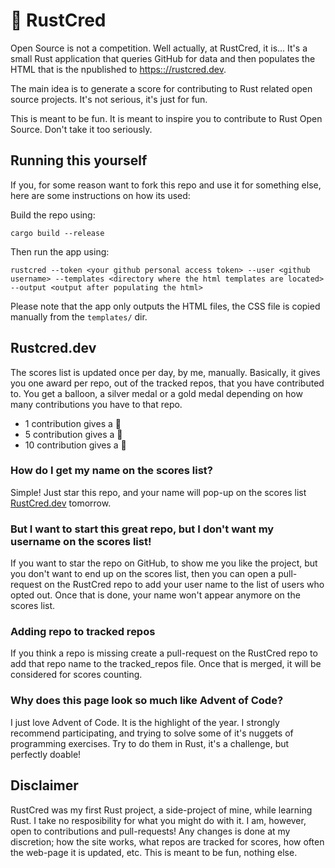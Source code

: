 # 🦀 RustCred
Open Source is not a competition. Well actually, at RustCred, it is...
It's a small Rust application that queries GitHub for data and then populates the HTML that is the npublished to [https:://rustcred.dev](https://rustcred.dev).

The main idea is to generate a score for contributing to Rust related open source projects. It's not serious, it's just for fun.

This is meant to be fun. It is meant to inspire you to contribute to Rust Open Source. Don't take it too seriously.

## Running this yourself
If you, for some reason want to fork this repo and use it for something else, here are some instructions on how its used:

Build the repo using:
```
cargo build --release
```

Then run the app using: 
```
rustcred --token <your github personal access token> --user <github username> --templates <directory where the html templates are located> --output <output after populating the html>
```

Please note that the app only outputs the HTML files, the CSS file is copied manually from the ```templates/``` dir.

## Rustcred.dev
The scores list is updated once per day, by me, manually. Basically, it gives you one award per repo, out of the tracked repos, that you have contributed to. You get a balloon, a silver medal or a gold medal depending on how many contributions you have to that repo.
- 1 contribution gives a 🎈
- 5 contribution gives a 🥈
- 10 contribution gives a 🥇

### How do I get my name on the scores list?
Simple! Just star this repo, and your name will pop-up on the scores list [RustCred.dev](https://rustcred.dev) tomorrow. 

### But I want to start this great repo, but I don't want my username on the scores list!
If you want to star the repo on GitHub, to show me you like the project, but you don't want to end up on the scores list, then you can open a pull-request on the RustCred repo to add your user name to the list of users who opted out. Once that is done, your name won't appear anymore on the scores list. 

### Adding repo to tracked repos
If you think a repo is missing create a pull-request on the RustCred repo to add that repo name to the tracked_repos file. Once that is merged, it will be considered for scores counting. 

### Why does this page look so much like Advent of Code?
I just love Advent of Code. It is the highlight of the year. I strongly recommend participating, and trying to solve some of it's nuggets of programming exercises.
Try to do them in Rust, it's a challenge, but perfectly doable!

## Disclaimer
RustCred was my first Rust project, a side-project of mine, while learning Rust. I take no resposibility for what you might do with it. I am, however, open to contributions and pull-requests!
Any changes is done at my discretion; how the site works, what repos are tracked for scores, how often the web-page it is updated, etc.
This is meant to be fun, nothing else. 
